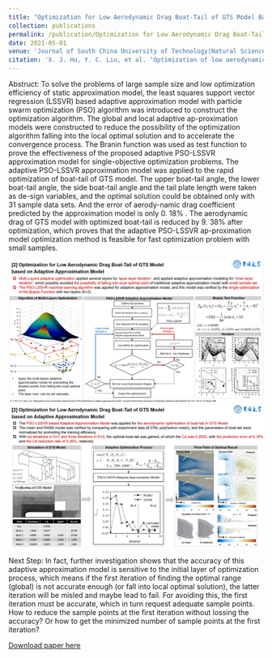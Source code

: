 ```yaml
---
title: "Optimization for Low Aerodynamic Drag Boat-Tail of GTS Model Based on Adaptive Approximation Model"
collection: publications
permalink: /publication/Optimization for Low Aerodynamic Drag Boat-Tail of GTS Model Based on Adaptive Approximation Model
date: 2021-05-01
venue: 'Journal of South China University of Technology(Natural Science Edition)'
citation: 'X. J. Hu, Y. C. Liu, et al. ‘Optimization of low aerodynamic drag boat-tail of GTS model based on adaptive approximation model,’ Journal of South China University of Technology (Natural Science Edition) 49, 2021: 38-46.'
---
```

Abstruct: To solve the problems of large sample size and low optimization efficiency of static approximation model, the least squares support vector regression (LSSVR) based adaptive approximation model with particle swarm optimization (PSO) algorithm was introduced to construct the optimization algorithm. The global and local adaptive ap-proximation models were constructed to reduce the possibility of the optimization algorithm falling into the local optimal solution and to accelerate the convergence process. The Branin function was used as test function to prove the effectiveness of the proposed adaptive PSO-LSSVR approximation model for single-objective optimization problems. The adaptive PSO-LSSVR approximation model was applied to the rapid optimization of boat-tail of GTS model. The upper boat-tail angle, the lower boat-tail angle, the side boat-tail angle and the tail plate length were taken as de-sign variables, and the optimal solution could be obtained only with 31 sample data sets. And the error of aerody-namic drag coefficient predicted by the approximation model is only 0. 18% . The aerodynamic drag of GTS model with optimized boat-tail is reduced by 9. 38% after optimization, which proves that the adaptive PSO-LSSVR ap-proximation model optimization method is feasible for fast optimization problem with small samples.

![pic-1](../images/Optimization%20for%20Low%20Aerodynamic%20Drag%20Boat-Tail%20of%20GTS%20Model%20Based%20on%20Adaptive%20Approximation%20Model-1.png)
![pic-1](../images/Optimization%20for%20Low%20Aerodynamic%20Drag%20Boat-Tail%20of%20GTS%20Model%20Based%20on%20Adaptive%20Approximation%20Model-2.png)

Next Step: In fact, further investigation shows that the accuracy of this adaptive approximation model is sensitive to the initial layer of optimization process, which means if the first iteration of finding the optimal range (global) is not accurate enough (or fall into local optimal solution), the latter iteration will be misled and maybe lead to fail. For avoiding this, the first iteration must be accurate, which in turn request adequate sample points. How to reduce the sample points at the first iteration without lossing the accuracy? Or how to get the minimized number of sample points at the first iteration?

[Download paper here](../files/Optimization%20for%20Low%20Aerodynamic%20Drag%20Boat-Tail%20of%20GTS%20Model%20Based%20on%20Adaptive%20Approximation%20Model.pdf)
